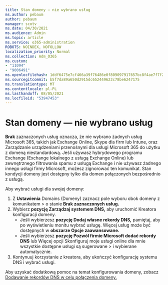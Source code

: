 ```yaml
---
title: Stan domeny — nie wybrano usług
ms.author: pebaum
author: pebaum
manager: scotv
ms.date: 04/30/2021
ms.audience: Admin
ms.topic: article
ms.service: o365-administration
ROBOTS: NOINDEX, NOFOLLOW
localization_priority: Normal
ms.collection: Adm_O365
ms.custom:
- "11094"
- "9006491"
ms.openlocfilehash: 1ddf6475e7cf466a39f76486e0f809097917657bc8f4ae7f7f2b516657308f39
ms.sourcegitcommit: b5f7da89a650d2915dc652449623c78be6247175
ms.translationtype: MT
ms.contentlocale: pl-PL
ms.lasthandoff: 08/05/2021
ms.locfileid: "53947453"
---
```

# <a name="domain-status---no-services-selected"></a>Stan domeny — nie wybrano usług

**Brak** zaznaczonych usług oznacza, że nie wybrano żadnych usług Microsoft 365, takich jak Exchange Online, Skype dla firm lub Intune, oraz Zarządzanie urządzeniami przenośnymi dla usługi Microsoft 365 do użytku z domeną niestandardową. Jeśli używasz hybrydowego programu Exchange (Exchange lokalnego z usługą Exchange Online) lub zewnętrznego filtrowania spamu z usługą Exchange i nie używasz żadnego innego usługi firmy Microsoft, możesz zignorować ten komunikat. Stan kondycji domeny jest dostępny tylko dla domen połączonych bezpośrednio z usługą.

Aby wybrać usługi dla swojej domeny:

1. Z **Ustawienia** Domains (Domeny) zaznacz pole wyboru obok domeny z komunikatem  >  [](https://admin.microsoft.com/Adminportal/Home)o stanie **Brak zaznaczonych usług.**
1. Wybierz **pozycję Zarządzaj systemem DNS,** aby uruchomić Kreatora konfiguracji domeny.
    - Jeśli wybierzesz **pozycję Dodaj własne rekordy DNS,** pamiętaj, aby po wyświetleniu monitu wybrać usługę. Więcej usług może być dostępnych w **obszarze Opcje zaawansowane.**
    - Jeśli wybierzesz **pozycję Pozwól firmie Microsoft dodać rekordy DNS** lub Więcej opcji Skonfiguruj moje usługi online dla mnie wszystkie dostępne usługi są sugerowane   >   i wybierane automatycznie.
1. Kontynuuj korzystanie z kreatora, aby ukończyć konfigurację systemu DNS i wybrać usługi.
 
Aby uzyskać dodatkową pomoc na temat konfigurowania domeny, zobacz [Dodawanie rekordów DNS w celu połączenia domeny.](/microsoft-365/admin/get-help-with-domains/create-dns-records-at-any-dns-hosting-provider)

